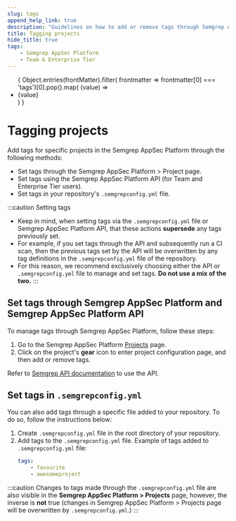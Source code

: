 ```yaml
---
slug: tags
append_help_link: true
description: "Guidelines on how to add or remove tags through Semgrep AppSec Platform and semgrepconfig.yml file."
title: Tagging projects
hide_title: true
tags:
    - Semgrep AppSec Platform
    - Team & Enterprise Tier
---
```


<ul id="tag__badge-list">
{
Object.entries(frontMatter).filter(
    frontmatter => frontmatter[0] === 'tags')[0].pop().map(
    (value) => <li class='tag__badge-item'>{value}</li> )
}
</ul>



# Tagging projects

Add tags for specific projects in the Semgrep AppSec Platform through the following methods:

* Set tags through the Semgrep AppSec Platform > Project page.
* Set tags using the Semgrep AppSec Platform API (for Team and Enterprise Tier users).
* Set tags in your repository's `.semgrepconfig.yml` file.

:::caution Setting tags
* Keep in mind, when setting tags via the `.semgrepconfig.yml` file or Semgrep AppSec Platform API, that these actions **supersede** any tags previously set.
* For example, if you set tags through the API and subsequently run a CI scan, then the previous tags set by the API will be overwritten by any tag definitions in the `.semgrepconfig.yml` file of the repository.
* For this reason, we recommend exclusively choosing either the API or `.semgrepconfig.yml` file to manage and set tags. **Do not use a mix of the two.**
:::

## Set tags through Semgrep AppSec Platform and Semgrep AppSec Platform API

To manage tags through Semgrep AppSec Platform, follow these steps:

1. Go to the Semgrep AppSec Platform [Projects](https://semgrep.dev/orgs/-/projects) page.
2. Click on the project's <i class="fa-solid fa-gear"></i> **gear** icon to enter project configuration page, and then add or remove tags.

Refer to [Semgrep API documentation](https://semgrep.dev/api/v1/docs/#tag/Project/operation/semgrep_app.saas.handlers.tagging.openapi_add_tags_to_project) to use the API.

## Set tags in `.semgrepconfig.yml`

You can also add tags through a specific file added to your repository. To do so, follow the instructions below:

1. Create `.semgrepconfig.yml` file in the root directory of your repository.
2. Add tags to the `.semgrepconfig.yml` file. Example of tags added to `.semgrepconfig.yml` file:
    ```yaml
    tags:
        - favourite
        - awesomeproject
    ```

:::caution
Changes to tags made through the `.semgrepconfig.yml` file are also visible in the **Semgrep AppSec Platform > Projects** page, however, the inverse is **not** true (changes in Semgrep AppSec Platform > Projects page will be overwritten by `.semgrepconfig.yml`.)
:::
